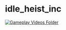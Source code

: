 # idle_heist_inc

[![Gameplay Videos Folder](http://img.youtube.com/vi/YOUTUBE_VIDEO_ID_HERE/0.jpg)](https://drive.google.com/drive/folders/1J_Z1zNc84CpXcWLdmXFK5UodIQ0EVCLn "Video Title")
